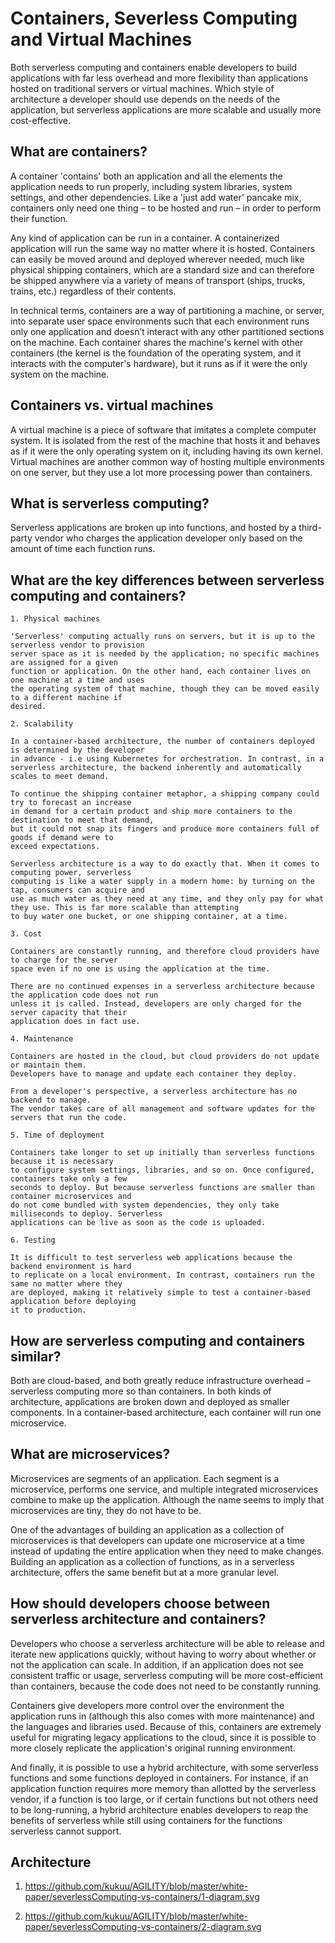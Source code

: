# Containers, Severless Computing and Virtual Machines 

Both serverless computing and containers enable developers to build applications with far less overhead and more flexibility than applications hosted on traditional servers or virtual machines. Which style of architecture a developer should use depends on the needs of the application, but serverless applications are more scalable and usually more cost-effective.

## What are containers?

A container 'contains' both an application and all the elements the application needs to run properly, including system libraries, system settings, and other dependencies. Like a 'just add water' pancake mix, containers only need one thing – to be hosted and run – in order to perform their function.

Any kind of application can be run in a container. A containerized application will run the same way no matter where it is hosted. Containers can easily be moved around and deployed wherever needed, much like physical shipping containers, which are a standard size and can therefore be shipped anywhere via a variety of means of transport (ships, trucks, trains, etc.) regardless of their contents.

In technical terms, containers are a way of partitioning a machine, or server, into separate user space environments such that each environment runs only one application and doesn’t interact with any other partitioned sections on the machine. Each container shares the machine's kernel with other containers (the kernel is the foundation of the operating system, and it interacts with the computer's hardware), but it runs as if it were the only system on the machine.

## Containers vs. virtual machines

A virtual machine is a piece of software that imitates a complete computer system. It is isolated from the rest of the machine that hosts it and behaves as if it were the only operating system on it, including having its own kernel. Virtual machines are another common way of hosting multiple environments on one server, but they use a lot more processing power than containers.

## What is serverless computing?

Serverless applications are broken up into functions, and hosted by a third-party vendor who charges the application developer only based on the amount of time each function runs. 

## What are the key differences between serverless computing and containers?

```
1. Physical machines

'Serverless' computing actually runs on servers, but it is up to the serverless vendor to provision
server space as it is needed by the application; no specific machines are assigned for a given 
function or application. On the other hand, each container lives on one machine at a time and uses 
the operating system of that machine, though they can be moved easily to a different machine if 
desired.

2. Scalability

In a container-based architecture, the number of containers deployed is determined by the developer
in advance - i.e using Kubernetes for orchestration. In contrast, in a serverless architecture, the backend inherently and automatically scales to meet demand.

To continue the shipping container metaphor, a shipping company could try to forecast an increase 
in demand for a certain product and ship more containers to the destination to meet that demand,
but it could not snap its fingers and produce more containers full of goods if demand were to
exceed expectations.

Serverless architecture is a way to do exactly that. When it comes to computing power, serverless
computing is like a water supply in a modern home: by turning on the tap, consumers can acquire and
use as much water as they need at any time, and they only pay for what they use. This is far more scalable than attempting
to buy water one bucket, or one shipping container, at a time.

3. Cost

Containers are constantly running, and therefore cloud providers have to charge for the server 
space even if no one is using the application at the time.

There are no continued expenses in a serverless architecture because the application code does not run
unless it is called. Instead, developers are only charged for the server capacity that their 
application does in fact use.

4. Maintenance

Containers are hosted in the cloud, but cloud providers do not update or maintain them. 
Developers have to manage and update each container they deploy.

From a developer's perspective, a serverless architecture has no backend to manage. 
The vendor takes care of all management and software updates for the servers that run the code.

5. Time of deployment

Containers take longer to set up initially than serverless functions because it is necessary
to configure system settings, libraries, and so on. Once configured, containers take only a few 
seconds to deploy. But because serverless functions are smaller than container microservices and
do not come bundled with system dependencies, they only take milliseconds to deploy. Serverless 
applications can be live as soon as the code is uploaded.

6. Testing

It is difficult to test serverless web applications because the backend environment is hard 
to replicate on a local environment. In contrast, containers run the same no matter where they 
are deployed, making it relatively simple to test a container-based application before deploying
it to production.

```

## How are serverless computing and containers similar?

Both are cloud-based, and both greatly reduce infrastructure overhead – serverless computing more so than containers. In both kinds of architecture, applications are broken down and deployed as smaller components. In a container-based architecture, each container will run one microservice.

## What are microservices?

Microservices are segments of an application. Each segment is a microservice, performs one service, and multiple integrated microservices combine to make up the application. Although the name seems to imply that microservices are tiny, they do not have to be.

One of the advantages of building an application as a collection of microservices is that developers can update one microservice at a time instead of updating the entire application when they need to make changes. Building an application as a collection of functions, as in a serverless architecture, offers the same benefit but at a more granular level.

## How should developers choose between serverless architecture and containers?

Developers who choose a serverless architecture will be able to release and iterate new applications quickly, without having to worry about whether or not the application can scale. In addition, if an application does not see consistent traffic or usage, serverless computing will be more cost-efficient than containers, because the code does not need to be constantly running.

Containers give developers more control over the environment the application runs in (although this also comes with more maintenance) and the languages and libraries used. Because of this, containers are extremely useful for migrating legacy applications to the cloud, since it is possible to more closely replicate the application's original running environment.

And finally, it is possible to use a hybrid architecture, with some serverless functions and some functions deployed in containers. For instance, if an application function requires more memory than allotted by the serverless vendor, if a function is too large, or if certain functions but not others need to be long-running, a hybrid architecture enables developers to reap the benefits of serverless while still using containers for the functions serverless cannot support.

## Architecture

1. https://github.com/kukuu/AGILITY/blob/master/white-paper/severlessComputing-vs-containers/1-diagram.svg 

2. https://github.com/kukuu/AGILITY/blob/master/white-paper/severlessComputing-vs-containers/2-diagram.svg
